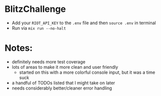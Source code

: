 # BlitzChallenge

  - Add your `RIOT_API_KEY` to the `.env` file and then `source .env` in terminal
  - Run via `mix run --no-halt`

# Notes:

- definitely needs more test coverage
- lots of areas to make it more clean and user friendly
  - started on this with a more colorful console input, but it was a time suck
- a handful of TODOs listed that I might take on later
- needs considerably better/cleaner error handling
